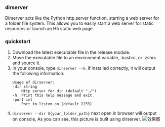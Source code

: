 ### dirserver
Dirserver acts like the Python http.server function, starting a web server for a folder file system. This allows you to easily start a web server for static resources or launch an H5 static web page.

### quickstart
1. Download the latest executable file in the release module.
2. Move the executable file to an environment variable, .bashrc, or .zshrc and source it.
3. In your console, type `dirserver --h`. If installed correctly, it will output the following information:
    ```powshell
    Usage of dirserver:
    -dir string
        Http server for dir (default "./")
    -h  Print this help message and exit.
    -port int
        Port to listen on (default 2233)
    ```
4. `dirserver --dir ${your_folder_path}` next open in browser will output on console, As you can see, this picture is built using dirserver.
![效果图](http://www.areazer.top/static/dirserver/dirserver.png)